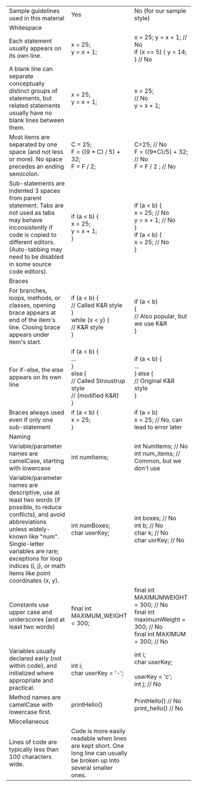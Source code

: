 |                                                                                                                                                                                                                                                                                 |                                                                                                                           |                                                                                                                            |
| ------------------------------------------------------------------------------------------------------------------------------------------------------------------------------------------------------------------------------------------------------------------------------- | ------------------------------------------------------------------------------------------------------------------------- | -------------------------------------------------------------------------------------------------------------------------- |
| Sample guidelines used in this material                                                                                                                                                                                                                                         | Yes                                                                                                                       | No (for our sample style)                                                                                                  |
| Whitespace                                                                                                                                                                                                                                                                      |                                                                                                                           |                                                                                                                            |
| Each statement usually appears on its own line.                                                                                                                                                                                                                                 | x = 25;<br>y = x + 1;                                                                                                     | x = 25;   y = x + 1;     // No<br>if (x == 5) { y = 14; }  // No                                                           |
| A blank line can separate conceptually distinct groups of statements, but related statements usually have no blank lines between them.                                                                                                                                          | x = 25; <br>y = x + 1;                                                                                                    | x = 25; <br>           // No<br>y = x + 1;                                                                                 |
| Most items are separated by one space (and not less or more). No space precedes an ending semicolon.                                                                                                                                                                            | C = 25;<br>F = ((9 * C) / 5) + 32;<br>F = F / 2;                                                                          | C=25;               // No<br>F = ((9*C)/5) + 32; // No<br>F = F / 2 ;         // No                                        |
| Sub-statements are indented 3 spaces from parent statement. Tabs are not used as tabs may behave inconsistently if code is copied to different editors.  <br>(Auto-tabbing may need to be disabled in some source code editors).                                                | if (a < b) {<br>   x = 25;<br>   y = x + 1;<br>}                                                                          | if (a < b) {<br>        x = 25;    // No<br>        y = x + 1; // No<br>}<br>if (a < b) {<br> x = 25;           // No<br>} |
| Braces                                                                                                                                                                                                                                                                          |                                                                                                                           |                                                                                                                            |
| For branches, loops, methods, or classes, opening brace appears at end of the item's line. Closing brace appears under item's start.                                                                                                                                            | if (a < b) {<br>   // Called K&R style<br>}<br>while (x < y) {<br>   // K&R style<br>}                                    | if (a < b) <br>{<br>   // Also popular, but we use K&R <br>}                                                               |
| For if-else, the else appears on its own line                                                                                                                                                                                                                                   | if (a < b) {<br>   ...<br>}<br>else { <br>   // Called Stroustrup style  <br>   // (modified K&R)<br>}                    | if (a < b) {<br>   ...<br>} else {<br>   // Original K&R style<br>}                                                        |
| Braces always used even if only one sub-statement                                                                                                                                                                                                                               | if (a < b) {<br>   x = 25;<br>}                                                                                           | if (a < b)  <br>   x = 25;  // No, can lead to error later                                                                 |
| Naming                                                                                                                                                                                                                                                                          |                                                                                                                           |                                                                                                                            |
| Variable/parameter names are camelCase, starting with lowercase                                                                                                                                                                                                                 | int numItems;                                                                                                             | int NumItems;   // No<br>int num_items;  // Common, but we don't use                                                       |
| Variable/parameter names are descriptive, use at least two words (if possible, to reduce conflicts), and avoid abbreviations unless widely-known like "num". Single-letter variables are rare; exceptions for loop indices (i, j), or math items like point coordinates (x, y). | int numBoxes; <br>char userKey;                                                                                           | int boxes;   // No<br>int b;       // No<br>char k;      // No<br>char usrKey; // No                                       |
| Constants use upper case and underscores (and at least two words)                                                                                                                                                                                                               | final int MAXIMUM_WEIGHT = 300;                                                                                           | final int MAXIMUMWEIGHT = 300; // No<br>final int maximumWeight = 300; // No<br>final int MAXIMUM = 300;       // No       |
| Variables usually declared early (not within code), and initialized where appropriate and practical.                                                                                                                                                                            | int i; <br>char userKey = '-';                                                                                            | int i;        <br>char userKey; <br><br>userKey = 'c';<br>int j;        // No                                              |
| Method names are camelCase with lowercase first.                                                                                                                                                                                                                                | printHello()                                                                                                              | PrintHello()   // No<br>print_hello()  // No                                                                               |
| Miscellaneous                                                                                                                                                                                                                                                                   |                                                                                                                           |                                                                                                                            |
| Lines of code are typically less than 100 characters wide.                                                                                                                                                                                                                      | Code is more easily readable when lines are kept short. One long line can usually be broken up into several smaller ones. |                                                                                                                            |